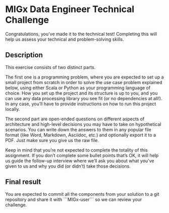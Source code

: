 # MIGx Data Engineer Technical Challenge
Congratulations, you’ve made it to the technical test! Completing this will help us assess your technical and problem-solving skills.

## Description
This exercise consists of two distinct parts. 

The first one is a programming problem, where you are expected to set up a small project from scratch in order to solve the use case problem explained below, using either Scala or Python as your programming language of choice. How you set up the project and its structure is up to you, and you can use any data processing library you see fit (or no dependencies at all!). In any case, you’ll have to provide instructions on how to run this project locally.

The second part are open-ended questions on different aspects of architecture and high-level decisions you may have to take on hypothetical scenarios. You can write down the answers to them in any popular file format (like Word, Markdown, Asciidoc, etc.) and optionally export it to a PDF. Just make sure you give us the raw file.

Keep in mind that you’re not expected to complete the totality of this assignment. If you don’t complete some bullet points that’s OK, it will help us guide the follow-up interview where we’ll ask you about what you’ve given to us and why you did (or didn’t) take those decisions.

## Final result
You are expected to commit all the components from your solution to a git repository and share it with ´´´MIGx-user´´´ so we can review your challenge.
